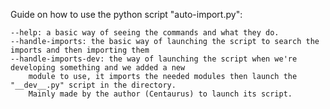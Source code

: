 Guide on how to use the python script "auto-import.py":

    --help: a basic way of seeing the commands and what they do.
    --handle-imports: the basic way of launching the script to search the imports and then importing them
    --handle-imports-dev: the way of launching the script when we're developing something and we added a new 
        module to use, it imports the needed modules then launch the "__dev__.py" script in the directory.
        Mainly made by the author (Centaurus) to launch its script.